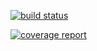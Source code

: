 [![build status](https://gitlab.com/mattyjones/blog/badges/master/build.svg)](https://gitlab.com/mattyjones/blog/commits/master)

[![coverage report](https://gitlab.com/mattyjones/blog/badges/master/coverage.svg)](https://gitlab.com/mattyjones/blog/commits/master)
